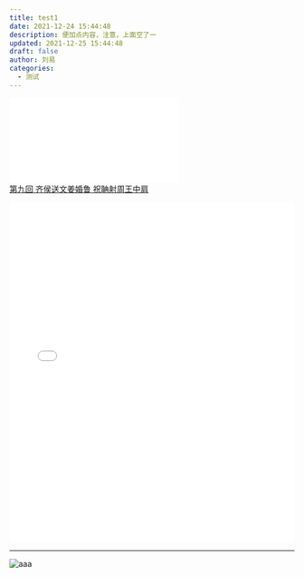 ```yaml
---
title: test1
date: 2021-12-24 15:44:48
description: 便加点内容，注意，上面空了一
updated: 2021-12-25 15:44:48
draft: false
author: 刘易
categories:
  - 测试
---
```


![ly](attachments/pdf/hello.pdf)  
<a  href="/myjs/pdfjs/web/viewer.html?file=/attachments/pdf/hello.pdf" target="_blank">第九回 齐侯送文姜婚鲁 祝聃射周王中肩</a>
<iframe src='/myjs/pdfjs/web/viewer.html?file=/attachments/pdf/hello.pdf' marginwidth="0" frameborder="no" scrolling="no"  style="padding: 0;width:100%;height: 600px;"></iframe>  

------  

![aaa](attachments/img/ly-20241129104118678.png)  
